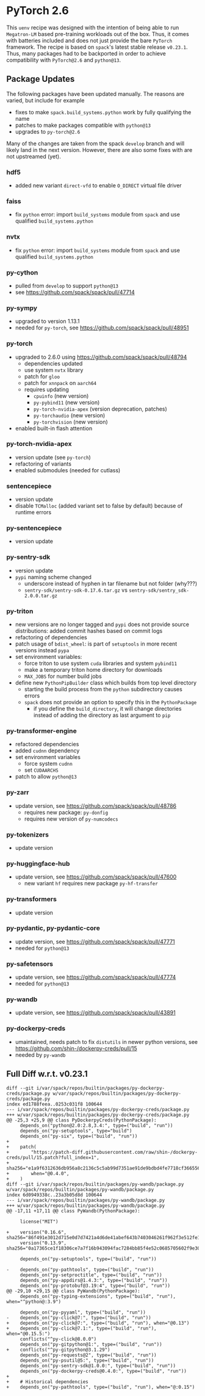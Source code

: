 # PyTorch 2.6

This `uenv` recipe was designed with the intention of being able to run
`Megatron-LM` based pre-training workloads out of the box. Thus, it comes with
batteries included and does not just provide the bare `PyTorch` framework. The
recipe is based on `spack`'s latest stable release `v0.23.1`. Thus, many
packages had to be backported in order to achieve compatibility with
`PyTorch@2.6` and `python@13`.

## Package Updates

The following packages have been updated manually. The reasons are varied, but
include for example
- fixes to make `spack.build_systems.python` work by fully qualifying the name
- patches to make packages compatible with `python@13`
- upgrades to `py-torch@2.6`

Many of the changes are taken from the spack `develop` branch and will likely
land in the next version. However, there are also some fixes with are not
upstreamed (yet).

### hdf5
- added new variant `direct-vfd` to enable `O_DIRECT` virtual file driver

### faiss
- fix `python` error: import `build_systems` module from `spack` and use
  qualified `build_systems.python`

### nvtx
- fix `python` error: import `build_systems` module from `spack` and use
  qualified `build_systems.python`

### py-cython
- pulled from `develop` to support `python@13`
- see https://github.com/spack/spack/pull/47714

### py-sympy
- upgraded to version 1.13.1
- needed for `py-torch`, see https://github.com/spack/spack/pull/48951

### py-torch
- upgraded to 2.6.0 using https://github.com/spack/spack/pull/48794
    - dependencies updated
    - use system `nvtx` library
    - patch for `gloo`
    - patch for `xnnpack` on `aarch64`
    - requires updating
        - `cpuinfo` (new version)
        - `py-pybind11` (new version)
        - `py-torch-nvidia-apex` (version deprecation, patches)
        - `py-torchaudio` (new version)
        - `py-torchvision` (new version)
- enabled built-in flash attention

### py-torch-nvidia-apex
- version update (see `py-torch`)
- refactoring of variants
- enabled submodules (needed for cutlass)

### sentencepiece
- version update
- disable `TCMalloc` (added variant set to false by default) because of runtime
  errors

### py-sentencepiece
- version update

### py-sentry-sdk
- version update
- `pypi` naming scheme changed
    - underscore instead of hyphen in tar filename but not folder (why???)
    - `sentry-sdk/sentry-sdk-0.17.6.tar.gz` vs
      `sentry-sdk/sentry_sdk-2.0.0.tar.gz`

### py-triton
- new versions are no longer tagged and `pypi` does not provide source
  distributions: added commit hashes based on commit logs
- refactoring of dependencies
- patch usage of `bdist_wheel`: is part of `setuptools` in more recent versions
  instead `pypa`
- set environment variables:
    - force triton to use system `cuda` libraries and system `pybind11`
    - make a temporary triton home directory for downloads
    - `MAX_JOBS` for number build jobs
- define new `PythonPipBuilder` class which builds from top level directory
    - starting the build process from the `python` subdirectory causes errors
    - `spack` does not provide an option to specify this in the `PythonPackage`
        - if you define the `build_directory`, it will change directories
          instead of adding the directory as last argument to `pip`

### py-transformer-engine
- refactored dependencies
- added `cudnn` dependency
- set environment variables
    - force system `cudnn`
    - set `CUDAARCHS`
- patch to allow `python@13`

### py-zarr
- update version, see https://github.com/spack/spack/pull/48786
    - requires new package: `py-donfig`
    - requires new version of `py-numcodecs`

### py-tokenizers
- update version

### py-huggingface-hub
- update version, see https://github.com/spack/spack/pull/47600
    - new variant `hf` requires new package `py-hf-transfer`

### py-transformers
- update version

### py-pydantic, py-pydantic-core
- update version, see https://github.com/spack/spack/pull/47771
- needed for `python@13`

### py-safetensors
- update version, see https://github.com/spack/spack/pull/47774
- needed for `python@13`

### py-wandb
- update version, see https://github.com/spack/spack/pull/43891

### py-dockerpy-creds
- umaintained, needs patch to fix `distutils` in newer python versions, see
  https://github.com/shin-/dockerpy-creds/pull/15
- needed by `py-wandb`

## Full Diff w.r.t. v0.23.1

    diff --git i/var/spack/repos/builtin/packages/py-dockerpy-creds/package.py w/var/spack/repos/builtin/packages/py-dockerpy-creds/package.py
    index ed1788feea..0253c031f8 100644
    --- i/var/spack/repos/builtin/packages/py-dockerpy-creds/package.py
    +++ w/var/spack/repos/builtin/packages/py-dockerpy-creds/package.py
    @@ -25,3 +25,9 @@ class PyDockerpyCreds(PythonPackage):
         depends_on("python@2.0:2.8,3.4:", type=("build", "run"))
         depends_on("py-setuptools", type="build")
         depends_on("py-six", type=("build", "run"))
    +
    +    patch(
    +        "https://patch-diff.githubusercontent.com/raw/shin-/dockerpy-creds/pull/15.patch?full_index=1",
    +        sha256="e1a9f6312636db956a8c2136c5c5ab99d7351ae91de9bdbd4fe7718cf3665561",
    +        when="@0.4.0",
    +    )
    diff --git i/var/spack/repos/builtin/packages/py-wandb/package.py w/var/spack/repos/builtin/packages/py-wandb/package.py
    index 6d0949338c..23a3b05d8d 100644
    --- i/var/spack/repos/builtin/packages/py-wandb/package.py
    +++ w/var/spack/repos/builtin/packages/py-wandb/package.py
    @@ -17,11 +17,11 @@ class PyWandb(PythonPackage):
     
         license("MIT")
     
    +    version("0.16.6", sha256="86f491e3012d715e0d7d7421a4d6de41abef643b7403046261f962f3e512fe1c")
         version("0.13.9", sha256="0a17365ce1f18306ce7a7f16b943094fac7284bb85f4e52c0685705602f9e307")
     
         depends_on("py-setuptools", type=("build", "run"))
     
    -    depends_on("py-pathtools", type=("build", "run"))
         depends_on("py-setproctitle", type=("build", "run"))
         depends_on("py-appdirs@1.4.3:", type=("build", "run"))
         depends_on("py-protobuf@3.19:4", type=("build", "run"))
    @@ -29,10 +29,15 @@ class PyWandb(PythonPackage):
         depends_on("py-typing-extensions", type=("build", "run"), when="^python@:3.9")
     
         depends_on("py-pyyaml", type=("build", "run"))
    -    depends_on("py-click@7:", type=("build", "run"))
    +    depends_on("py-click@7:", type=("build", "run"), when="@0.13")
    +    depends_on("py-click@7.1:", type=("build", "run"), when="@0.15.5:")
         conflicts("^py-click@8.0.0")
         depends_on("py-gitpython@1:", type=("build", "run"))
    +    conflicts("^py-gitpython@3.1.29")
         depends_on("py-requests@2", type=("build", "run"))
         depends_on("py-psutil@5:", type=("build", "run"))
         depends_on("py-sentry-sdk@1.0.0:", type=("build", "run"))
         depends_on("py-dockerpy-creds@0.4.0:", type=("build", "run"))
    +
    +    # Historical dependencies
    +    depends_on("py-pathtools", type=("build", "run"), when="@:0.15")
